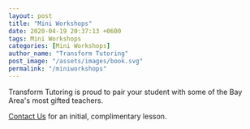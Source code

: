 ```yaml
---
layout: post
title: "Mini Workshops"
date: 2020-04-19 20:37:13 +0600
tags: Mini Workshops
categories: [Mini Workshops]
author_name: "Transform Tutoring"
post_image: "/assets/images/book.svg"
permalink: "/miniworkshops"
---
```



Transform Tutoring is proud to pair your student with some of the Bay Area's most gifted teachers. 

[Contact Us](/pages/contact) for an initial, complimentary lesson. 

